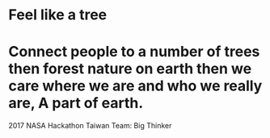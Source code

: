 # Feel like a tree
# Connect people to a number of trees then forest nature on earth then we care where we are and who we really are, A part of earth.

2017 NASA Hackathon Taiwan
Team: Big Thinker
